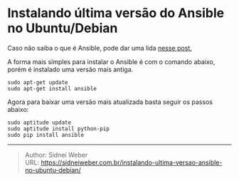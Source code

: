 # Instalando última versão do Ansible no Ubuntu/Debian

Caso não saiba o que é Ansible, pode dar uma lida [nesse post.](https://sidneiweber.com.br/2018/06/19/ansible-o-que-e-e-para-que-serve/)

A forma mais simples para instalar o Ansible é com o comando abaixo, porém é instalado uma versão mais antiga.

```shell
sudo apt-get update
sudo apt-get install ansible
```

Agora para baixar uma versão mais atualizada basta seguir os passos abaixo:

```shell
sudo aptitude update
sudo aptitude install python-pip
sudo pip install ansible
```


---

> Author: Sidnei Weber  
> URL: https://sidneiweber.com.br/instalando-ultima-versao-ansible-no-ubuntu-debian/  

